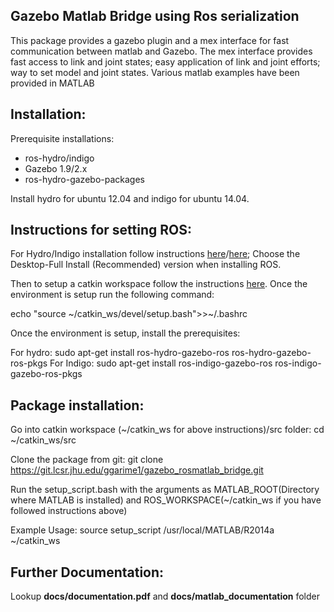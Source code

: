 Gazebo Matlab Bridge using Ros serialization
---------------------------------------------------------------------
This package provides a gazebo plugin and a mex interface for fast communication between matlab and Gazebo. The mex interface provides fast access to link and joint states; easy application of link and joint efforts; way to set model and joint states. Various matlab examples have been provided in MATLAB

Installation:
--------------
Prerequisite installations:
*	ros-hydro/indigo
* Gazebo 1.9/2.x
* ros-hydro-gazebo-packages 

Install hydro for ubuntu 12.04 and indigo for ubuntu 14.04.

Instructions for setting ROS:
----------------------------
For Hydro/Indigo installation follow instructions [here](http://wiki.ros.org/hydro/Installation/Ubuntu)/[here](http://wiki.ros.org/indigo/Installation/Ubuntu); Choose the Desktop-Full Install (Recommended) version when installing ROS.

Then to setup a catkin workspace follow the instructions [here](http://wiki.ros.org/ROS/Tutorials/InstallingandConfiguringROSEnvironment). Once the environment is setup run the following command:

echo "source ~/catkin_ws/devel/setup.bash">>~/.bashrc

Once the environment is setup, install the prerequisites:

For hydro:
sudo apt-get install ros-hydro-gazebo-ros ros-hydro-gazebo-ros-pkgs
For Indigo:
sudo apt-get install ros-indigo-gazebo-ros ros-indigo-gazebo-ros-pkgs

Package installation:
--------------------------
Go into catkin workspace (~/catkin_ws for above instructions)/src folder:
cd ~/catkin_ws/src

Clone the package from git:
git clone https://git.lcsr.jhu.edu/ggarime1/gazebo_rosmatlab_bridge.git


Run the setup_script.bash with the arguments as MATLAB_ROOT(Directory where MATLAB is installed) and ROS_WORKSPACE(~/catkin_ws if you have followed instructions above)

Example Usage: source setup_script /usr/local/MATLAB/R2014a ~/catkin_ws

Further Documentation:
-------------------
Lookup __docs/documentation.pdf__ and __docs/matlab_documentation__ folder
